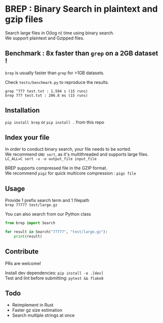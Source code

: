 # BREP : Binary Search in plaintext and gzip files
Search large files in O(log n) time using binary search.  
We support plaintext and Gzipped files.

## Benchmark : 8x faster than `grep` on a 2GB dataset !
`brep` is usually faster than `grep` for >1GB datasets.

Check `tests/benchmark.py` to reproduce the results.
```
grep ^777 test.txt : 1.594 s (15 runs)
brep 777 test.txt : 206.8 ms (15 runs)
```

## Installation
`pip install brep` or `pip install .` from this repo

## Index your file
In order to conduct binary search, your file needs to be sorted.    
We recommend `GNU sort`, as it's multithreaded and supports large files.  
`LC_ALL=C sort -u -o output_file input_file`

BREP supports compressed file in the GZIP format.  
We recommend `pigz` for quick multicore compression :
`pigz file`

## Usage
Provide 1 prefix search term and 1 filepath  
`brep 77777 test/large.gz`

You can also search from our Python class  
```python
from brep import Search

for result in Search("77777", "test/large.gz"):
    print(result)
```

## Contribute
PRs are welcome!

Install dev dependencies: `pip install -e .[dev]`  
Test and lint before submitting: `pytest && flake8`  

## Todo
- Reimplement in Rust
- Faster gz size estimation
- Search multiple strings at once